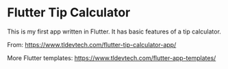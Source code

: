 # Flutter Tip Calculator

This is my first app written in Flutter. It has basic features of a tip calculator.

From: https://www.tldevtech.com/flutter-tip-calculator-app/

More Flutter templates: https://www.tldevtech.com/flutter-app-templates/

